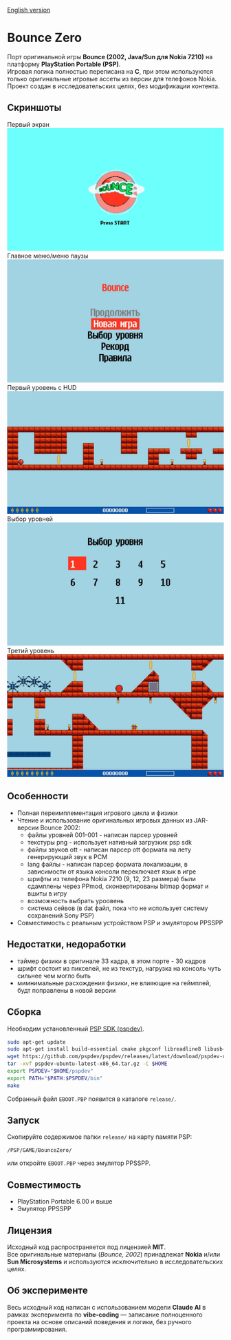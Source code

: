 [English version](README_en.md)

# Bounce Zero

Порт оригинальной игры **Bounce (2002, Java/Sun для Nokia 7210)** на платформу **PlayStation Portable (PSP)**.  
Игровая логика полностью переписана на **C**, при этом используются только оригинальные игровые ассеты из версии для телефонов Nokia.  
Проект создан в исследовательских целях, без модификации контента.


## Скриншоты
Первый экран
![BOUN01179_00000](docs/screenshots/BOUN01179_00000.jpg)
Главное меню/меню паузы
![BOUN01179_00001](docs/screenshots/BOUN01179_00001.jpg)
Первый уровень с HUD 
![BOUN01179_00002](docs/screenshots/BOUN01179_00002.jpg)
Выбор уровней 
![BOUN01179_00003](docs/screenshots/BOUN01179_00003.jpg)
Третий уровень
![BOUN01179_00004](docs/screenshots/BOUN01179_00004.jpg)



## Особенности
- Полная переимплементация игрового цикла и физики
- Чтение и использование оригинальных игровых данных из JAR-версии Bounce 2002:
    - файлы уровней 001-001 - написан парсер уровней
    - текстуры png - использует нативный загрузкик psp sdk
    - файлы звуков ott - написан парсер ott формата на лету генерирующий звук в PCM
    - lang файлы - написан парсер формата локализации, в зависимости от языка консоли переключает язык в игре
    - шрифты из телефона Nokia 7210 (9, 12, 23 размера) были сдамплены через PPmod, сконвертированы bitmap формат и вшиты в игру
    - возможность выбрать уроовень
    - система сейвов (в dat файл, пока что не использует систему сохранений Sony PSP)
- Совместимость с реальным устройством PSP и эмулятором PPSSPP

## Недостатки, недоработки
- таймер физики в оригинале 33 кадра, в этом порте - 30 кадров
- шрифт состоит из пикселей, не из текстур, нагрузка на консоль чуть сильнее чем могло быть
- мимнимальные расхождения физики, не влияющие на геймплей, будт поправлены в новой версии

## Сборка
Необходим установленный [PSP SDK (pspdev)](https://github.com/pspdev/pspdev).

```bash
sudo apt-get update
sudo apt-get install build-essential cmake pkgconf libreadline8 libusb-0.1 libgpgme11 libarchive-tools fakeroot wget
wget https://github.com/pspdev/pspdev/releases/latest/download/pspdev-ubuntu-latest-x86_64.tar.gz
tar -xvf pspdev-ubuntu-latest-x86_64.tar.gz -C $HOME
export PSPDEV="$HOME/pspdev"
export PATH="$PATH:$PSPDEV/bin"
make
```

Собранный файл `EBOOT.PBP` появится в каталоге `release/`.

## Запуск
Скопируйте содержимое папки `release/` на карту памяти PSP:

```
/PSP/GAME/BounceZero/
```

или откройте `EBOOT.PBP` через эмулятор PPSSPP.

## Совместимость
- PlayStation Portable 6.00 и выше
- Эмулятор PPSSPP

## Лицензия
Исходный код распространяется под лицензией **MIT**.  
Все оригинальные материалы (*Bounce, 2002*) принадлежат **Nokia** и/или **Sun Microsystems** и используются исключительно в исследовательских целях.

## Об эксперименте

Весь исходный код написан с использованием модели **Claude AI** в рамках эксперимента по **vibe-coding** — записание полноценного проекта на основе описаний поведения и логики, без ручного программирования.  
